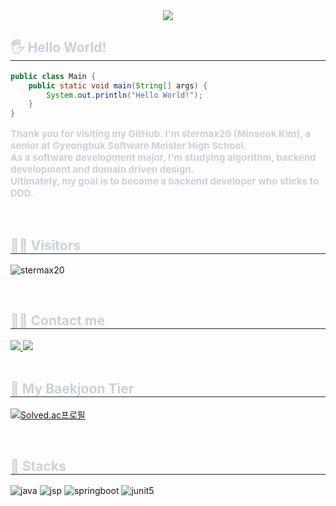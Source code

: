 <div align="center">
  <img src="https://capsule-render.vercel.app/api?type=waving&color=auto&height=200&section=header&text=stermax20's%20Github.&fontSize=90" />
</div>

<div style="text-align: left;">
  <h2 style="border-bottom: 1px solid #21262d; color: #c9d1d9;"> 🖐️ Hello World! </h2>
</div>

```java
public class Main {
    public static void main(String[] args) {
        System.out.println("Hello World!");
    }
}
```

<div style="text-align: left;">
  <div style="font-weight: 700; font-size: 15px; color: #c9d1d9;">
    <p>
      Thank you for visiting my GitHub. I'm stermax20 (Minseok Kim), a senior at Gyeongbuk Software Meister High School.<br> 
      As a software development major, I'm studying algorithm, backend development and domain driven design.<br> 
      Ultimately, my goal is to become a backend developer who sticks to DDD.
    </p>
  </div>
</div>

<br>

<h2 style="border-bottom: 1px solid #21262d; color: #c9d1d9;"> 👨‍💼 Visitors </h2>

<p align="left">
  <img src="https://komarev.com/ghpvc/?username=stermax20&label=Profile%20views&color=0e75b6&style=flat" alt="stermax20" />
</p>

<br>

<h2 style="border-bottom: 1px solid #21262d; color: #c9d1d9;"> 🧑‍💻 Contact me </h2>

<div style="text-align: left;">
  <a href="https://highfalutin-eyebrow-628.notion.site/stermax20-Minseok-Kim-1a5b46ce89008097a460c32706992aca">
    <img src="https://img.shields.io/badge/Notion-000000?style=for-the-badge&logo=Notion&logoColor=white">
  </a>
  <a href="mailto:stermax20@outlook.kr">
    <img src="https://img.shields.io/badge/Outlook-005FF9?style=for-the-badge&logo=Outlook&logoColor=white">
  </a>
</div>

<br>

<h2 style="border-bottom: 1px solid #21262d; color: #c9d1d9;"> 🎯 My Baekjoon Tier </h2>

[![Solved.ac프로필](http://mazassumnida.wtf/api/v2/generate_badge?boj=stermax20)](https://solved.ac/stermax20)

<br>

<h2 style="border-bottom: 1px solid #21262d; color: #c9d1d9;"> 🧠 Stacks </h2>

![java](https://img.shields.io/badge/Java-FF0000?style=for-the-badge&logo=Java&logoColor=white)
![jsp](https://img.shields.io/badge/JSP-007396?style=for-the-badge&logo=JSP&logoColor=white)
![springboot](https://img.shields.io/badge/springboot-6DB33F?style=for-the-badge&logo=springboot&logoColor=white)
![junit5](https://img.shields.io/badge/junit5-25A162?style=for-the-badge&logo=junit5&logoColor=white)
